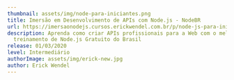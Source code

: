 ```yaml
---
thumbnail: assets/img/node-para-iniciantes.png
title: Imersão em Desenvolvimento de APIs com Node.js - NodeBR
url: https://imersaonodejs.cursos.erickwendel.com.br/p/node-js-para-iniciantes-nodebr?origin=CursoErickWendel
description: Aprenda como criar APIs profissionais para a Web com o melhor
  treinamento de Node.js Gratuito do Brasil
release: 01/03/2020
level: Intermediário
authorImage: assets/img/erick-new.jpg
author: Erick Wendel
---
```

